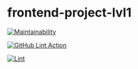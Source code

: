 # frontend-project-lvl1

[![Maintainability](https://api.codeclimate.com/v1/badges/1979eccfa5d90101d351/maintainability)](https://codeclimate.com/github/OliveMoor/frontend-project-lvl1/maintainability)


[![GitHub Lint Action](https://github.com/OliveMoor/frontend-project-lvl1/actions?query=workflow%3ALint/badge.svg)](https://github.com/OliveMoor/frontend-project-lvl1/actions)

[![Lint](https://github.com/OliveMoor/frontend-project-lvl1/actions?query=workflow%3ALint/badge.svg)](https://github.com/OliveMoor/frontend-project-lvl1/workflows/Lint/badge.svg?branch=master)

